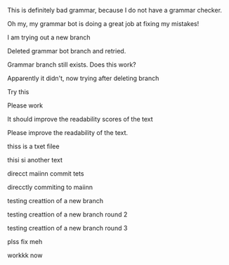 This is definitely bad grammar, because I do not have a grammar checker.

Oh my, my grammar bot is doing a great job at fixing my mistakes!

I am trying out a new branch

Deleted grammar bot branch and retried.

Grammar branch still exists. Does this work?

Apparently it didn't, now trying after deleting branch

Try this

Please work


It should improve the readability scores of the text

Please improve the readability of the text.


thiss is a txet filee


thisi si another text

direcct maiinn commit tets

direcctly commiting to maiinn

testing creattion of a new branch

testing creattion of a new branch round 2

testing creattion of a new branch round 3


plss fix meh


workkk now
